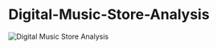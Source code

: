 # Digital-Music-Store-Analysis






![Digital Music Store Analysis](https://github.com/user-attachments/assets/d885cc36-94a1-4d51-b5d1-e746822c373f)
